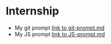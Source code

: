 # Internship
 - My git prompt  [link to git-prompt.md](https://github.com/ZemaPapenko33/internship/blob/git-prompt/git-prompt.md)
- My JS prompt [link to JS-prompt.md](https://github.com/ZemaPapenko33/internship/tree/JS)
